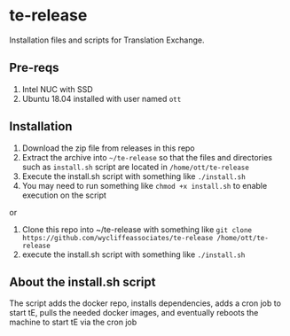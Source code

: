 # te-release
Installation files and scripts for Translation Exchange.

## Pre-reqs
1. Intel NUC with SSD
2. Ubuntu 18.04 installed with user named `ott`

## Installation

1. Download the zip file from releases in this repo
2. Extract the archive into `~/te-release` so that the files and directories such as `install.sh` script are located in `/home/ott/te-release`
3. Execute the install.sh script with something like `./install.sh`
4. You may need to run something like `chmod +x install.sh` to enable execution on the script

or

1. Clone this repo into ~/te-release with something like `git clone https://github.com/wycliffeassociates/te-release /home/ott/te-release`
2. execute the install.sh script with something like `./install.sh`


## About the install.sh script
The script adds the docker repo, installs dependencies, adds a cron job to start tE, pulls the needed docker images, and eventually reboots the machine to start tE via the cron job
